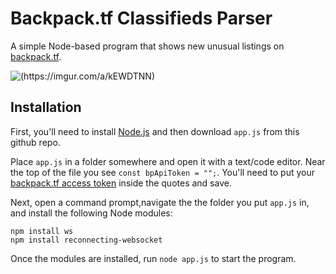 # Backpack.tf Classifieds Parser
A simple Node-based program that shows new unusual listings on [backpack.tf](https://next.backpack.tf).

![(https://imgur.com/a/kEWDTNN)](https://i.imgur.com/cxE8V1p.png)

## Installation
First, you'll need to install [Node.js](https://nodejs.org) and then download `app.js` from this github repo.

Place `app.js` in a folder somewhere and open it with a text/code editor. Near the top of the file you see `const bpApiToken = "";`. You'll need to put your [backpack.tf access token](https://next.backpack.tf/account/api-access) inside the quotes and save.

Next, open a command prompt,navigate the the folder you put `app.js` in, and install the following Node modules:
```
npm install ws
npm install reconnecting-websocket
```
Once the modules are installed, run `node app.js` to start the program.
